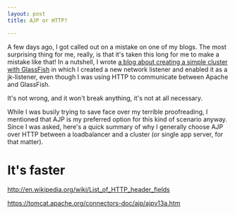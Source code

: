 ```yaml
---
layout: post
title: AJP or HTTP?

---
```


A few days ago, I got called out on a mistake on one of my blogs. The most surprising thing for me, really, is that it's taken this long for me to make a mistake like that! In a nutshell, I wrote [a blog about creating a simple cluster with GlassFish](http://blog.c2b2.co.uk/2013/03/creating-simple-cluster-with-glassfish.html) in which I created a new network listener and enabled it as a jk-listener, even though I was using HTTP to communicate between Apache and GlassFish.

It's not wrong, and it won't break anything, it's not at all necessary.

While I was busily trying to save face over my terrible proofreading, I mentioned that AJP is my preferred option for this kind of scenario anyway. Since I was asked, here's a quick summary of why I generally choose AJP over HTTP between a loadbalancer and a cluster (or single app server, for that matter).

# It's faster



http://en.wikipedia.org/wiki/List_of_HTTP_header_fields

https://tomcat.apache.org/connectors-doc/ajp/ajpv13a.htm

